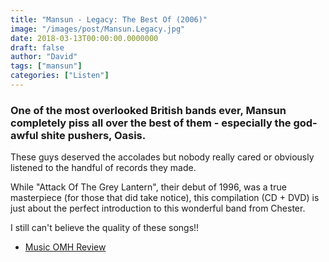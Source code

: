 ```yaml
---
title: "Mansun - Legacy: The Best Of (2006)"
image: "/images/post/Mansun.Legacy.jpg"
date: 2018-03-13T00:00:00.0000000
draft: false
author: "David"
tags: ["mansun"]
categories: ["Listen"]
---
```

### One of the most overlooked British bands ever, Mansun completely piss all over the best of them - especially the god-awful shite pushers, Oasis.   
  
These guys deserved the accolades but nobody really cared or obviously listened to the handful of records they made.

While "Attack Of The Grey Lantern", their debut of 1996, was a true masterpiece (for those that did take notice), this compilation (CD + DVD) is just about the perfect introduction to this wonderful band from Chester. 

I still can't believe the quality of these songs!!

-  [Music OMH Review](https://www.musicomh.com/reviews/albums/mansun-legacy-the-best-of)